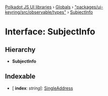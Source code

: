 [Polkadot JS UI libraries](../README.md) › [Globals](../globals.md) › ["packages/ui-keyring/src/observable/types"](../modules/_packages_ui_keyring_src_observable_types_.md) › [SubjectInfo](_packages_ui_keyring_src_observable_types_.subjectinfo.md)

# Interface: SubjectInfo

## Hierarchy

* **SubjectInfo**

## Indexable

* \[ **index**: *string*\]: [SingleAddress](_packages_ui_keyring_src_observable_types_.singleaddress.md)
